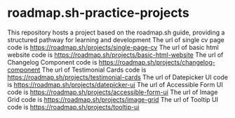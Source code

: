 # roadmap.sh-practice-projects
This repository hosts a project based on the roadmap.sh guide, providing a structured pathway for learning and development
The url of single cv page code is  https://roadmap.sh/projects/single-page-cv
The url of basic html website code is  https://roadmap.sh/projects/basic-html-website
The url of Changelog Component code is  https://roadmap.sh/projects/changelog-component
The url of Testimonial Cards code is  https://roadmap.sh/projects/testimonial-cards
The url of Datepicker UI code is  https://roadmap.sh/projects/datepicker-ui
The url of Accessible Form UI code is  https://roadmap.sh/projects/accessible-form-ui
The url of Image Grid code is  https://roadmap.sh/projects/image-grid
The url of Tooltip UI code is  https://roadmap.sh/projects/tooltip-ui